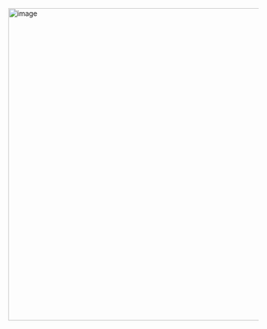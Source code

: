 <img width="629" alt="image" src="https://github.com/user-attachments/assets/d710a27e-9c37-49fb-9ff0-5ebf10ece741">

